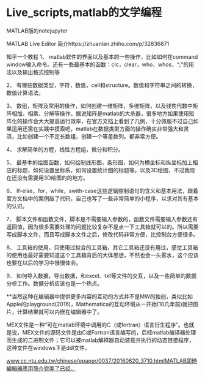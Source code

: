 # Live_scripts,matlab的文学编程

MATLAB版的notejupyter

MATLAB Live Editor 简介https://zhuanlan.zhihu.com/p/32836871


知乎一个教程
1、 matlab软件的界面以及基本的一些操作，比如如何在command window输入命令。还有一些最基本的函数：clc，clear，who，whos，“;”的用法以及输出格式控制等

2、 有哪些数据类型，字符，数值，cell和structure。数值和字符串之间的转换，数值计算语法。

3、 数组，矩阵及常用的操作，如何创建一维矩阵，多维矩阵，以及线性代数中矩阵相加、相乘、分解等操作。据说矩阵是matlab的大杀器，很多地方如果使用矩阵化的操作会大大提高运行效率，在官方文档上看到了几例，十分佩服不过自己如果运用还需在实践中摸索吧，matlab在数据类型方面的操作确实非常强大和灵活，比如创建一个不定长数组，创建一个等差数列。都非常方便。

4、 求解简单的方程，线性方程组，微分和积分。

5、 最基本的绘图函数，如何绘制线形图，条形图，如何为横坐标和纵坐标加上相应的标题，如何设置坐标系，如何设置统计图的标题等。以及3D绘图，不过我现在还没有需要用3D绘图的的地方。

6、 If-else，for，while，swith-case这些逻辑控制语句的含义和基本用法，跟着官方文档中的案例敲了代码，自己也写了一些非常简单的小程序，以求对其有基本的认识。

7、 脚本文件和函数文件，脚本是不需要输入参数的，函数文件需要输入参数还有返回值，因为很多需要处理的问题比较复杂不是点一下工具箱就可以的。所以需要写成脚本文件，而且写成脚本文件之后，修改代码非常方便，比控制台方便很多。

8、 工具箱的使用，只使用过拟合的工具箱，其它工具箱还没有用过，感觉工具箱的使用也最好需要知道这个工具箱背后的大体思想，不然也会一头雾水，这个应该也要在以后的学习中慢慢体会。

9、 如何导入数据，导出数据，和excel、txt等文件的交互，以及一些简单的数据分析工作。数据分析应该也是一个热点。

**当然这种在编辑器中提供更多内容的互动的方式并不是MW的独创，类似比如Apple的playground(2016)，Mathematica的互动环境从一开始(10几年前)就把图片，计算结果就可以内嵌在编辑器中了。

  

MEX文件是一种“可在matlab环境中调用的C（或fortran）语言衍生程序”。也就是说，MEX文件的源码文件是由C或Fortran语言编写的，后经matlab编译器处理而生成的二进制文件；它可以被matlab解释器自动装载并执行的动态链接程序，这种文件在windows下是ddl文件。

  

www.cc.ntu.edu.tw/chinese/epaper/0037/20160620_3710.htmlMATLAB即時編輯器應用簡介完美了已经。














